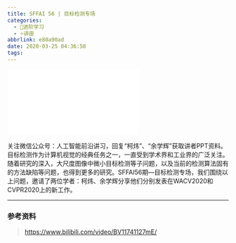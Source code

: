 ```yaml
---
title: SFFAI 56 | 目标检测专场
categories:
  - 🌙进阶学习
  - ⭐讲座
abbrlink: e80a90ad
date: 2020-03-25 04:36:58
tags:
---
```


<iframe src="//player.bilibili.com/player.html?aid=98996253&bvid=BV11741127mE&cid=168956360&p=1" scrolling="no" border="0" frameborder="no" framespacing="0" allowfullscreen="true"> </iframe>

<!--more-->

关注微信公众号：人工智能前沿讲习，回复“柯炜”、“余学辉”获取讲者PPT资料。
目标检测作为计算机视觉的经典任务之一，一直受到学术界和工业界的广泛关注。随着研究的深入，大尺度图像中微小目标检测等子问题，以及当前的检测算法固有的方法缺陷等问题，也得到更多的研究。SFFAI56期—目标检测专场，我们围绕以上问题，邀请了两位学者：柯炜、余学辉分享他们分别发表在WACV2020和CVPR2020上的新工作。

***

### 参考资料

> <https://www.bilibili.com/video/BV11741127mE/>
